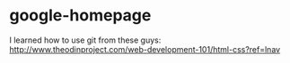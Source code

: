 # google-homepage

I learned how to use git from these guys:
http://www.theodinproject.com/web-development-101/html-css?ref=lnav


